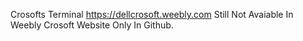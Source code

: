 Crosofts Terminal https://dellcrosoft.weebly.com Still Not Avaiable In Weebly Crosoft Website Only In Github.
